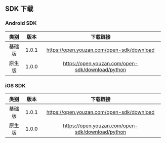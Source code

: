 ## SDK 下载

### Android SDK
|  类别  |  版本   |                   下载链接                   |
| :--: | :---: | :--------------------------------------: |
| 基础版  | 1.0.1 | https://open.youzan.com/open-sdk/download |
| 原生版  | 1.0.0 | https://open.youzan.com/open-sdk/download/python |


### iOS SDK
|  类别  |  版本   |                   下载链接                   |
| :--: | :---: | :--------------------------------------: |
| 基础版  | 1.0.1 | https://open.youzan.com/open-sdk/download |
| 原生版  | 1.0.0 | https://open.youzan.com/open-sdk/download/python |